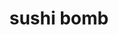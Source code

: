 ---
layout: place
title: "sushi bomb"
permalink: /utah/draper/sushi-bomb.html
stateAbbr: UT
stateName: Utah
cityName: Draper
seo:
  name: "sushi bomb"
  type: Restaurant
  links: http://www.sushibombsushi.com/
description: "Looking for sushi in Draper, Utah? Check out sushi bomb for a delightful Japanese dining experience. Enjoy a variety of sushi and other dishes in a welcoming..."
place_id: ChIJuwV00E6HUocRihEIBufOYFI
photos:
  - name: >-
      places/ChIJuwV00E6HUocRihEIBufOYFI/photos/AeeoHcI7PG9HYJiNr86M5RzcdCC82bxDHzqCOA9XY4iOkSdPBJewPM2QrJEu-rrNHh9xINc6NNi0ZNmTcKdsWkzCGjo3qv1zREaGP0emS2sMkbrrg3xBohJVBzfvSdmcLEqOY99RsLnAxk170HXcLVe8Aa8tfbWcfO225v15LFUThBqrP5SjVmCD14CLQiMywZtyuZ-OxWYq-VvVARK8Rh7HwLoshX8b19jjtJcgNYRF3vAsNH6PWptcqDU2UdHNGXvbWvn-NbOQMwf8ET_1o-_u1zwlkigolidn1CefXI0gGwYj4A
    widthPx: 4032
    heightPx: 3024
    authorAttributions:
      - displayName: sushi bomb
        uri: https://maps.google.com/maps/contrib/104089230330620867515
        photoUri: >-
          https://lh3.googleusercontent.com/a-/ALV-UjXv9n2Wne_zvktqSRnEMr2yeuZ-ksLQQ22GHSyxUBxJ6hat1-Y=s100-p-k-no-mo
    flagContentUri: >-
      https://www.google.com/local/imagery/report/?cb_client=maps_api_places.places_api&image_key=!1e10!2sAF1QipNmM1r5dNyHnah00pQi1Z1AjTiGMsLyMbmISt9_&hl=en-US
    googleMapsUri: >-
      https://www.google.com/maps/place//data=!3m4!1e2!3m2!1sAF1QipNmM1r5dNyHnah00pQi1Z1AjTiGMsLyMbmISt9_!2e10!4m2!3m1!1s0x8752874ed07405bb:0x5260cee70608118a
  - name: >-
      places/ChIJuwV00E6HUocRihEIBufOYFI/photos/AeeoHcJqgHwjfYt4_2APxi01xgLEkLX5bLJYfoMAucuAVRFSw08eDQWYXMyBy_Qw0VhVMZo6wsJvnJ5oTtXS7Irn60xNND9rZ8yee_GNs1iHijrMn2D3jUw59z13KgWSH46-6-YvWX2mEGpXrkxTB3NnRt8YdeusZO9C1FG8v-UbZx9wM3JHBGAl1ilh2UdQYmYaWo505prQj21EqSUMYKUpB9AMgTZTQO1hPBpSoMk-39BgonMmTpCt8yPDjM85dXyxP-yOuB18-r245jRASYJfTWserw1as1paA9pOaqsLkPTgnw
    widthPx: 3024
    heightPx: 4032
    authorAttributions:
      - displayName: sushi bomb
        uri: https://maps.google.com/maps/contrib/104089230330620867515
        photoUri: >-
          https://lh3.googleusercontent.com/a-/ALV-UjXv9n2Wne_zvktqSRnEMr2yeuZ-ksLQQ22GHSyxUBxJ6hat1-Y=s100-p-k-no-mo
    flagContentUri: >-
      https://www.google.com/local/imagery/report/?cb_client=maps_api_places.places_api&image_key=!1e10!2sAF1QipPoZWAdwd49yfUwJlDCWTGLMFT62yq4Gk9dZEOO&hl=en-US
    googleMapsUri: >-
      https://www.google.com/maps/place//data=!3m4!1e2!3m2!1sAF1QipPoZWAdwd49yfUwJlDCWTGLMFT62yq4Gk9dZEOO!2e10!4m2!3m1!1s0x8752874ed07405bb:0x5260cee70608118a
  - name: >-
      places/ChIJuwV00E6HUocRihEIBufOYFI/photos/AeeoHcJfutM30CPmqFW-3AVfPObVuEv18tZ45lI14mQtC3G0yiGRP_dXz0DZs13YMvXOgB7O1jraVhtAv2JrhVvRnloP65nJ1g8GVAbRpmTT4LoOjnYKj-lVSo7HcS-J0tn9rXJWTszN20zomvqFbc3bZlZpv9kiBqQH_pGAdhD3SqAsigOH6M-sHN4P2IU06WMCEdtVxE2Y2nyQ_ZKYbFsiVVVdW_DFxtyNRY6Qs_tKEE-OAaoBaFcF0hE0osOH70oydEsw8obB7vzIeOrFmIp7zC5Sxz4UHQD5Gge4MNwUNsdOw86-fKpPiLoYa6KcBwvqTM1gahlMNlRmu3zmpXAUag_4RNzB2tf5cbYvvKtJieTc40BZjOvnVd1yDGuLhogxOxjHbE5P175xx4m60b3WorFyaIJM94cgz75vK2ilCfl3JEhA
    widthPx: 4800
    heightPx: 3600
    authorAttributions:
      - displayName: Alex
        uri: https://maps.google.com/maps/contrib/103145326737409146445
        photoUri: >-
          https://lh3.googleusercontent.com/a-/ALV-UjXEO-_EL4UE3znKvG8Bd5cMZhwu0LRw2SxUgVyqmp6VynSxg-uEmA=s100-p-k-no-mo
    flagContentUri: >-
      https://www.google.com/local/imagery/report/?cb_client=maps_api_places.places_api&image_key=!1e10!2sCIHM0ogKEICAgICXrO3AmgE&hl=en-US
    googleMapsUri: >-
      https://www.google.com/maps/place//data=!3m4!1e2!3m2!1sCIHM0ogKEICAgICXrO3AmgE!2e10!4m2!3m1!1s0x8752874ed07405bb:0x5260cee70608118a
  - name: >-
      places/ChIJuwV00E6HUocRihEIBufOYFI/photos/AeeoHcJ3nHzuqZDgAXQkgtBFAiBgIbnUNyJKgJTnN3iSy_1PjICcuND-drfGkFWte_nPyf3dYvNRuH0OY4OXmy_MO4g-O2bv9LGAfkPC6Hrhs0W6PvH1zvgEf1hDYGMi8tUZeCL6dbx_Zv_1O8AodCN8FZXKhW4YIp-2cincL0Icx14RwCfAJFeZ-9sRDw7BbbyOdqyGZFwTmmVC40DyYlGRzis4ULN5XRsG0UX3X1OavVbSRhb3w1-u1pcZOsE_jFA-3hC1IUt2r5V_i_bJLx5hciQDu_zJ6ggnCwazmODPKBcOWqC2-PTFt3ZfM8blgbUOnvhNK3UV_pq38Y6S9bHTYd_WW84g6BKRLyYO1FCT5LySh5HpBheBnMk_MThvkC48ttxtuG3GBL2qFqucvJIc_k4-7I3BCJTJu-5ruVt55iht1g
    widthPx: 2251
    heightPx: 2252
    authorAttributions:
      - displayName: Lisa Rigtrup
        uri: https://maps.google.com/maps/contrib/116781782261605129380
        photoUri: >-
          https://lh3.googleusercontent.com/a-/ALV-UjWxaQ25_ASFo3_Sr9QCad0olZhXRjX9h6WQfsXyamsNXYJNi9lxEg=s100-p-k-no-mo
    flagContentUri: >-
      https://www.google.com/local/imagery/report/?cb_client=maps_api_places.places_api&image_key=!1e10!2sCIHM0ogKEICAgIDjifzzeg&hl=en-US
    googleMapsUri: >-
      https://www.google.com/maps/place//data=!3m4!1e2!3m2!1sCIHM0ogKEICAgIDjifzzeg!2e10!4m2!3m1!1s0x8752874ed07405bb:0x5260cee70608118a
  - name: >-
      places/ChIJuwV00E6HUocRihEIBufOYFI/photos/AeeoHcKtFY9Gmurx2GvtVa_T_SBdbYYpGBG7pp5YE7oPeny6-jn30XlpY2jrD_I6lz68wxNEEN380oEjX7586khucc-kWTGHFh3Q0B1R75BZsofX0B_WT_HlKfkQOmgwDQGZrUO00oRre-3HbtSdKHXh031CZaF8grTXHxDFmLXWagVE9b-UlNUpp5cQsRKcdAl6zIlLWghvqihKxVs81R2nyUepY-PFsIhAZcxrJlQqqHl2fLEzBUL2NgTRa8pi7q7f1HDWdHsn5rdo4KxbrNFwAeWB8kNLxUSvikTv7X2N4hiRSxI9xD3YlXrtdb8BflKN8ZikGOUg45vlYavbIfsaZZ2v4P_hrfxTy2IaITVNbeStjLp-HJdtUWT5735tQWEA39Yy33fs2DrxOhJaVhgsyCoV1zLCo9W1WkjrVavoMALQVDGt
    widthPx: 3862
    heightPx: 3022
    authorAttributions:
      - displayName: Sgt. Sage
        uri: https://maps.google.com/maps/contrib/106029372930762380687
        photoUri: >-
          https://lh3.googleusercontent.com/a-/ALV-UjXRHj6YO6xE7rPYiPskygDhZsyjKEUcx_TjfEc0J3c2-AZw6FUD=s100-p-k-no-mo
    flagContentUri: >-
      https://www.google.com/local/imagery/report/?cb_client=maps_api_places.places_api&image_key=!1e10!2sCIHM0ogKEICAgICTxsqJhQE&hl=en-US
    googleMapsUri: >-
      https://www.google.com/maps/place//data=!3m4!1e2!3m2!1sCIHM0ogKEICAgICTxsqJhQE!2e10!4m2!3m1!1s0x8752874ed07405bb:0x5260cee70608118a
  - name: >-
      places/ChIJuwV00E6HUocRihEIBufOYFI/photos/AeeoHcIoR3uHv0back_F95EhmzC_mhi4zpnGT3mq7c_ouuCFHLkBXPHd-SyfuybLi1mX55do5sr_Aq4HsCAhWRAx5o8aQ9EyE-QsRZwo75GfZUqDGVlMJZjQ4VuvuFgRPTnk1nbyR64WLyiX-uCJzDpoufsDA14h7UtT_jImUD4ggphA3ZATlOHEQLpLJEbZ4KP4MlP0nhyCfxhz6X2RUg_bzctizG6Evs0OD8ixX_oKPBiF13BLf9_PpMPU0x1Z2Ci2tQ_QPlQ5uj1GMR2d8SkPgYWV6Dezjiu5UfTxmuvlffx1Uz8iSH57K7yjq85W11uWe_kNqHBaC9ckV529QN34KmTm-5e5gUT_H5ysG8ZUWdWsrNq-hCpZAzLpzd9NuEs3y-JgwatBdFaASquIQNGAunxct-s5tRLLib203ym0aJBHKhw
    widthPx: 4031
    heightPx: 1953
    authorAttributions:
      - displayName: Sgt. Sage
        uri: https://maps.google.com/maps/contrib/106029372930762380687
        photoUri: >-
          https://lh3.googleusercontent.com/a-/ALV-UjXRHj6YO6xE7rPYiPskygDhZsyjKEUcx_TjfEc0J3c2-AZw6FUD=s100-p-k-no-mo
    flagContentUri: >-
      https://www.google.com/local/imagery/report/?cb_client=maps_api_places.places_api&image_key=!1e10!2sCIHM0ogKEICAgICTxsqJ-QE&hl=en-US
    googleMapsUri: >-
      https://www.google.com/maps/place//data=!3m4!1e2!3m2!1sCIHM0ogKEICAgICTxsqJ-QE!2e10!4m2!3m1!1s0x8752874ed07405bb:0x5260cee70608118a
  - name: >-
      places/ChIJuwV00E6HUocRihEIBufOYFI/photos/AeeoHcKB_tbrRHpFJ7YFBTeUuXqvDi8lCSYposguvKwEqcsHs-BSP5DU35vqkxXSEcZyLaS6jajZPZYyTcI7jjJF0sq-Vg7KZgN-p6u-Yq9B8PSymNfP7h-1rM5P_w-NZ8Z9dyV3g8ezdmcLL4doTaLz3wLhbNDuAnGWLR-DsStzr3M_tA3z-q5K8xylLznsdAwmm1x_a5WRX9kyUr2ubbfoGrH1zaJmkC8wckQINfhxATUAGTVeYIndJjD0Ph99HR1j4US4hj36MbGntgoufYmxm8X1qQ_LvfdQPzOWV8W2SWxxTrPoup0HrBy0Oyj6GVga72XCcPumGO-Hsbxn1VOBokg2DctkMzPTDZ7ly6AdbbkA2NCpX6kcpH7YSFtLazlSg10WkiQ6uNFQecsaCO7PDhdL_Zws8q34qQXP43C7DxA
    widthPx: 3600
    heightPx: 4800
    authorAttributions:
      - displayName: Nikki Bath
        uri: https://maps.google.com/maps/contrib/100074205845981206620
        photoUri: >-
          https://lh3.googleusercontent.com/a/ACg8ocKthJNkUfI8pjtVXh4JaO3zMU-ByzpNDICDb1ikyTE99chuIw=s100-p-k-no-mo
    flagContentUri: >-
      https://www.google.com/local/imagery/report/?cb_client=maps_api_places.places_api&image_key=!1e10!2sCIHM0ogKEICAgIDrhO_MHA&hl=en-US
    googleMapsUri: >-
      https://www.google.com/maps/place//data=!3m4!1e2!3m2!1sCIHM0ogKEICAgIDrhO_MHA!2e10!4m2!3m1!1s0x8752874ed07405bb:0x5260cee70608118a
  - name: >-
      places/ChIJuwV00E6HUocRihEIBufOYFI/photos/AeeoHcIS-oHM5HxWGLTOpK5J7kk4OpYvZz5oPulkNkHlX9vVTcF-WH--pSzhowPT1CKGESRSrr0uruD4TorILAlxvm296hB8zCyTO2T8uc5ISAoBI1zvkfNXtdIo3pHeAIML0J-SNbI8QwU8X6klFgXsKnj1TO0TtZ0VEGnzuAHGR6q7Pe8716g2b3BDNVNB5hiJKTypSRpCfI_ReXcdcdXPLL6CvLg755n57SQI2XDANWDZgn2T_sQjSHSjR6nckxMPXNZbsM_Mkpb4_W3K_hFlf7Li_tFqIOAyI3jQeH2j46W0jbALsgP41KC1E9Mz6RusyRBQ0LLICCyhTv7LBLOjeoGT8gt4PYeRfySHd2hVcvaaJpdJOsWDUalhxm4kH5Tdl1LpCUwxcJn7w9DQWpnXcXddTKSIBocCjpZn-kn2qyrbcw
    widthPx: 3024
    heightPx: 4032
    authorAttributions:
      - displayName: Sgt. Sage
        uri: https://maps.google.com/maps/contrib/106029372930762380687
        photoUri: >-
          https://lh3.googleusercontent.com/a-/ALV-UjXRHj6YO6xE7rPYiPskygDhZsyjKEUcx_TjfEc0J3c2-AZw6FUD=s100-p-k-no-mo
    flagContentUri: >-
      https://www.google.com/local/imagery/report/?cb_client=maps_api_places.places_api&image_key=!1e10!2sCIHM0ogKEICAgICTxsqJOQ&hl=en-US
    googleMapsUri: >-
      https://www.google.com/maps/place//data=!3m4!1e2!3m2!1sCIHM0ogKEICAgICTxsqJOQ!2e10!4m2!3m1!1s0x8752874ed07405bb:0x5260cee70608118a
  - name: >-
      places/ChIJuwV00E6HUocRihEIBufOYFI/photos/AeeoHcIDSUDKbqcrRWWnbUF_C6_rAgnTcQQmaoHoqqs5zDeI_aiDAdRhxDEzgwB2x84XgQBwOE7cV95JLVv-7xO2RpaaVlgSsDS_V0dbGbwRV5PTDo50dgeyfN3thOju4IJ_tZjQDjF34wTqBXkGxX-kjkRTQ-YQ2PFhVqnh9FFnuqO8x2ZoapD8KMdF8uR8PfvQYj3W-Wmp8NoTHRotChIsi2Z17HaJgIUXG_f497zdxaSMsjuAfkiPjALsYmB-bMK7JdZ_8bhA6dLoKT5wys8UhDyNNV1c2APfUrNify4Z3qbn2jF7gGe4FJ2nkPJypYLgrncYIdyi3xDWYn9VNOHrr-9lCs6V1n58kndq-QCv7X1puN-BTxbIEFgq30kW-HO0lIHXJPXg6lnSi6hB1ltoCjMrQieRVjcWruDth0LXtl02lw
    widthPx: 3024
    heightPx: 4032
    authorAttributions:
      - displayName: Bill Bosley
        uri: https://maps.google.com/maps/contrib/110836573428638580632
        photoUri: >-
          https://lh3.googleusercontent.com/a/ACg8ocItL_cim4YEyTkCaTbOHRkQ178epvxoNZoNdpvxVgof7j-nuQ=s100-p-k-no-mo
    flagContentUri: >-
      https://www.google.com/local/imagery/report/?cb_client=maps_api_places.places_api&image_key=!1e10!2sCIHM0ogKEICAgIDnhN-LVw&hl=en-US
    googleMapsUri: >-
      https://www.google.com/maps/place//data=!3m4!1e2!3m2!1sCIHM0ogKEICAgIDnhN-LVw!2e10!4m2!3m1!1s0x8752874ed07405bb:0x5260cee70608118a
  - name: >-
      places/ChIJuwV00E6HUocRihEIBufOYFI/photos/AeeoHcJG4LGGcoTtV_08KLjbftLWQ1a_m7oAQskcaY0GwNDeEG1E2LIRcikTwY08_inNumXnjCA7VCmEiB3XV-oZ3dQyVfcnmvUUecqcuPpDynpUaVNMIAmU0S3UJpxR7Yx_8NFMdgJmGA5t61BqZgT-lUcVFqotL4wtffmfzdCF9qOH4U2LTrbgtxd3v1OhFvuYHqk4nPjAKggklfqbMvMCACnOG9oxLMDPkLtFsN30sPJpwf7y0eo8J8XZIho1oi1MebjzDjPXLjrxyD89msvBqQDEJJMFieQnZg2mpkTv8NcF2iY4mLZO4Hkley-u3hwVg82leaXDTxH9AvqjqwwOqAtFQlY6WjZ_iBBNsHwADXI45VosXqJ-Upvxy4noHgXWNYB6pO7WG_Def1UuQ8U_KysY82xkqXA-dIQDuXbbKRMkzA
    widthPx: 2160
    heightPx: 3393
    authorAttributions:
      - displayName: Elvin Lau
        uri: https://maps.google.com/maps/contrib/110581951245835866139
        photoUri: >-
          https://lh3.googleusercontent.com/a-/ALV-UjV_i0fY5wby0OMvWHAatUanvG8hvJ1F2aV35BjebE3r9EzGWuA=s100-p-k-no-mo
    flagContentUri: >-
      https://www.google.com/local/imagery/report/?cb_client=maps_api_places.places_api&image_key=!1e10!2sCIHM0ogKEICAgIDjgdO5eQ&hl=en-US
    googleMapsUri: >-
      https://www.google.com/maps/place//data=!3m4!1e2!3m2!1sCIHM0ogKEICAgIDjgdO5eQ!2e10!4m2!3m1!1s0x8752874ed07405bb:0x5260cee70608118a
address: '196 12300 S #101, Draper, UT 84020, USA'
street: '196 12300 S #101'
city: Draper
state: UT
zip: '84020'
country: USA
neighborhood: null
latitude: '40.527353'
longitude: '-111.896998'
accessibility_options:
  wheelchairAccessibleParking: true
  wheelchairAccessibleEntrance: true
  wheelchairAccessibleSeating: true
business_status: OPERATIONAL
name: sushi bomb
google_maps_links:
  directionsUri: >-
    https://www.google.com/maps/dir//''/data=!4m7!4m6!1m1!4e2!1m2!1m1!1s0x8752874ed07405bb:0x5260cee70608118a!3e0
  placeUri: https://maps.google.com/?cid=5935971800508273034
  writeAReviewUri: >-
    https://www.google.com/maps/place//data=!4m3!3m2!1s0x8752874ed07405bb:0x5260cee70608118a!12e1
  reviewsUri: >-
    https://www.google.com/maps/place//data=!4m4!3m3!1s0x8752874ed07405bb:0x5260cee70608118a!9m1!1b1
  photosUri: >-
    https://www.google.com/maps/place//data=!4m3!3m2!1s0x8752874ed07405bb:0x5260cee70608118a!10e5
primary_type: Sushi Restaurant
opening_hours:
  regular: null
  current: null
secondary_opening_hours:
  regular:
    weekdayDescriptions: null
    type: null
  current:
    weekdayDescriptions: null
    type: null
phone: (385) 361-2102
price_level: null
price_range: $10 &ndash; $20
rating: '4.7'
rating_count: 189
website: http://www.sushibombsushi.com/
reviews: null
parking_options: null
payment_options: null
allow_dogs: null
curbside_pickup: null
delivery: null
dine_in: null
good_for_children: null
good_for_groups: null
good_for_sports: null
live_music: null
menu_for_children: null
outdoor_seating: null
reservable: null
restroom: null
serves_beer: null
serves_breakfast: null
serves_brunch: null
serves_cocktails: null
serves_coffee: null
serves_dinner: null
serves_dessert: null
serves_lunch: null
serves_vegetarian_food: null
serves_wine: null
takeout: null
summary: null

---